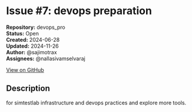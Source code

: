 # Issue #7: devops  preparation

**Repository:** devops_pro  
**Status:** Open  
**Created:** 2024-06-28  
**Updated:** 2024-11-26  
**Author:** @sajimotrax  
**Assignees:** @nallasivamselvaraj  

[View on GitHub](https://github.com/Simtestlab/devops_pro/issues/7)

## Description

 for simtestlab infrastructure  and  devops  practices and explore more  tools. 